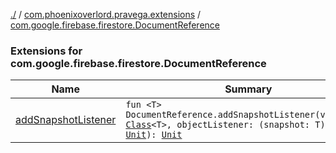 [./](../../index.md) / [com.phoenixoverlord.pravega.extensions](../index.md) / [com.google.firebase.firestore.DocumentReference](./index.md)

### Extensions for com.google.firebase.firestore.DocumentReference

| Name | Summary |
|---|---|
| [addSnapshotListener](add-snapshot-listener.md) | `fun <T> DocumentReference.addSnapshotListener(valueType: `[`Class`](https://docs.oracle.com/javase/6/docs/api/java/lang/Class.html)`<T>, objectListener: (snapshot: T) -> `[`Unit`](https://kotlinlang.org/api/latest/jvm/stdlib/kotlin/-unit/index.html)`): `[`Unit`](https://kotlinlang.org/api/latest/jvm/stdlib/kotlin/-unit/index.html) |

